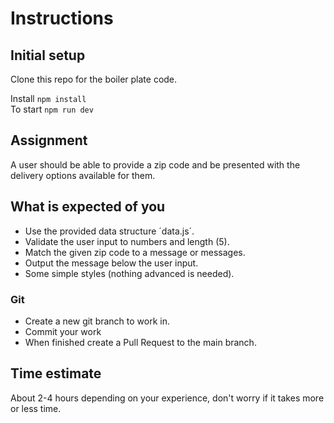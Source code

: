 # Instructions

## Initial setup
Clone this repo for the boiler plate code.  

Install `npm install`  
To start `npm run dev`

## Assignment
A user should be able to provide a zip code and be presented with the delivery options available for them.


## What is expected of you
- Use the provided data structure ´data.js´.
- Validate the user input to numbers and length (5).
- Match the given zip code to a message or messages.
- Output the message below the user input.
- Some simple styles (nothing advanced is needed).


### Git
- Create a new git branch to work in.
- Commit your work
- When finished create a Pull Request to the main branch.


## Time estimate
About 2-4 hours depending on your experience, don't worry if it takes more or less time.

